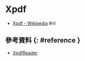 # Xpdf

  - [Xpdf \- Wikipedia](https://en.wikipedia.org/wiki/Xpdf) #ril

## 參考資料 {: #reference }

  - [XpdfReader](http://www.xpdfreader.com/)
